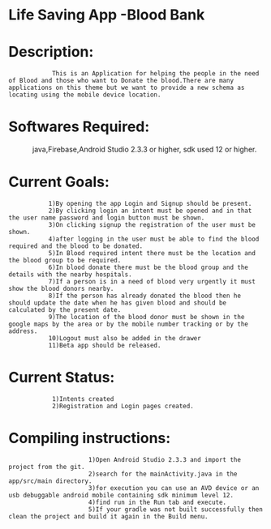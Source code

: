 # Life Saving App -Blood Bank

# Description: 
                
                This is an Application for helping the people in the need of Blood and those who want to Donate the blood.There are many applications on this theme but we want to provide a new schema as locating using the mobile device location.



# Softwares Required:
                    
             java,Firebase,Android Studio 2.3.3 or higher, sdk used 12 or higher.

# Current Goals:

               1)By opening the app Login and Signup should be present.
               2)By clicking login an intent must be opened and in that the user name password and login button must be shown.
               3)On clicking signup the registration of the user must be shown.
               4)after logging in the user must be able to find the blood required and the blood to be donated.
               5)In Blood required intent there must be the location and the blood group to be required.
               6)In blood donate there must be the blood group and the details with the nearby hospitals.
               7)If a person is in a need of blood very urgently it must show the blood donors nearby.
               8)If the person has already donated the blood then he should update the date when he has given blood and should be calculated by the present date.
               9)The location of the blood donor must be shown in the google maps by the area or by the mobile number tracking or by the address.
               10)Logout must also be added in the drawer
               11)Beta app should be released.
               
 # Current Status:
                1)Intents created
                2)Registration and Login pages created.

   
   

# Compiling instructions:
                          1)Open Android Studio 2.3.3 and import the project from the git.
                          2)search for the mainActivity.java in the app/src/main directory.
                          3)for execution you can use an AVD device or an usb debuggable android mobile containing sdk minimum level 12.
                          4)find run in the Run tab and execute.
                          5)If your gradle was not built successfully then clean the project and build it again in the Build menu.
